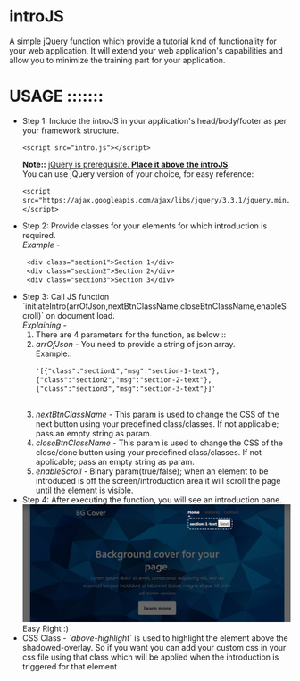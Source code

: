 # introJS

A simple jQuery function which provide a tutorial kind of functionality for your web application.
It will extend your web application's capabilities and allow you to minimize the training part for your application.

# USAGE :::::::
<ul><li> Step 1: Include the introJS in your application's head/body/footer as per your framework structure. <br><pre><code>&#x3C;script src=&#x22;intro.js&#x22;&#x3E;&#x3C;/script&#x3E;</code></pre>
 <b>Note::</b> <u>jQuery is prerequisite. <b>Place it above the introJS</b></u>. <br> You can use jQuery version of your choice, for easy reference: <pre><code>&#x3C;script src=&#x22;https://ajax.googleapis.com/ajax/libs/jquery/3.3.1/jquery.min.js&#x22;&#x3E;&#x3C;/script&#x3E;</code></pre></li>
 <li>Step 2: Provide classes for your elements for which introduction is required.<br><i>Example - </i><br>
 <pre><code> &#x3C;div class=&#x22;section1&#x22;&#x3E;Section 1&#x3C;/div&#x3E;
 &#x3C;div class=&#x22;section2&#x22;&#x3E;Section 2&#x3C;/div&#x3E;
 &#x3C;div class=&#x22;section3&#x22;&#x3E;Section 3&#x3C;/div&#x3E;</code></pre></li>
 <li> Step 3: Call JS function `initiateIntro(arrOfJson,nextBtnClassName,closeBtnClassName,enableScroll)` on document load.<br>
 <i>Explaining -</i><br>
   <ol><li>There are 4 parameters for the function, as below ::</li>
   <li><i>arrOfJson - </i> You need to provide a string of json array.<br> Example::<br>
    <pre><code>&#x27;[{&#x22;class&#x22;:&#x22;section1&#x22;,&#x22;msg&#x22;:&#x22;section-1-text&#x22;},{&#x22;class&#x22;:&#x22;section2&#x22;,&#x22;msg&#x22;:&#x22;section-2-text&#x22;},{&#x22;class&#x22;:&#x22;section3&#x22;,&#x22;msg&#x22;:&#x22;section-3-text&#x22;}]&#x27;
    </code></pre>
   </li>
   <li><i>nextBtnClassName - </i> This param is used to change the CSS of the next button using your predefined class/classes. If not applicable; pass an empty string as param.</li>
   <li><i>closeBtnClassName - </i> This param is used to change the CSS of the close/done button using your predefined class/classes. If not applicable; pass an empty string as param.</li>
   <li><i>enableScroll - </i> Binary param(true/false); when an element to be introduced is off the screen/introduction area it will scroll the page until the element is visible.</li>
 </ol>
 </li>
 <li>
  Step 4: After executing the function, you will see an introduction pane. <br>
  <img src="intro.PNG"/>
  <br>Easy Right :)
 </li>
 <li>CSS Class - `<i>above-highlight</i>` is used to highlight the element above the shadowed-overlay. So if you want you can add your custom css in your css file using that class which will be applied when the introduction is triggered for that element</li>
</ul>
